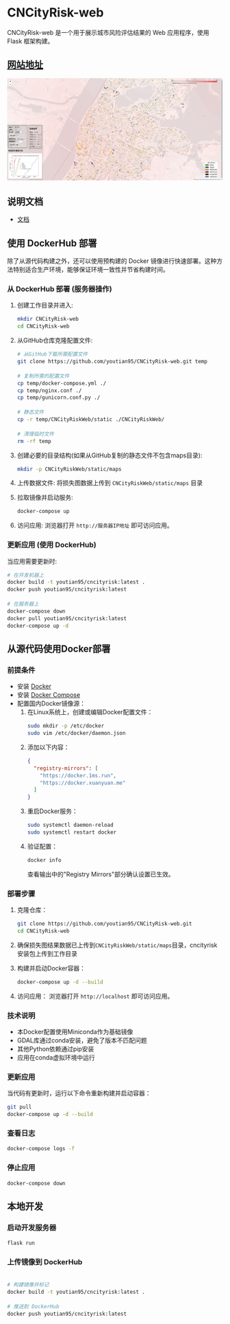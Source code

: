 # CNCityRisk-web

CNCityRisk-web 是一个用于展示城市风险评估结果的 Web 应用程序，使用 Flask 框架构建。

## [网站地址](http://106.15.93.61/)

[![BldLoss](CNCityRiskWeb/static/images/BldLoss.png)](http://106.15.93.61/)

## 说明文档

* [文档](https://youtian95.github.io/2025/01/09/CNCityRiskMap/)

## 使用 DockerHub 部署

除了从源代码构建之外，还可以使用预构建的 Docker 镜像进行快速部署。这种方法特别适合生产环境，能够保证环境一致性并节省构建时间。

### 从 DockerHub 部署 (服务器操作)

1. 创建工作目录并进入:
   ```bash
   mkdir CNCityRisk-web
   cd CNCityRisk-web
   ```

2. 从GitHub仓库克隆配置文件:
   ```bash
   # 从GitHub下载所需配置文件
   git clone https://github.com/youtian95/CNCityRisk-web.git temp
   
   # 复制所需的配置文件
   cp temp/docker-compose.yml ./
   cp temp/nginx.conf ./
   cp temp/gunicorn.conf.py ./ 
   
   # 静态文件
   cp -r temp/CNCityRiskWeb/static ./CNCityRiskWeb/
   
   # 清理临时文件
   rm -rf temp
   ```

3. 创建必要的目录结构(如果从GitHub复制的静态文件不包含maps目录):
   ```bash
   mkdir -p CNCityRiskWeb/static/maps
   ```

4. 上传数据文件: 将损失图数据上传到 `CNCityRiskWeb/static/maps` 目录

5. 拉取镜像并启动服务:
   ```bash
   docker-compose up
   ```

6. 访问应用:
   浏览器打开 `http://服务器IP地址` 即可访问应用。

### 更新应用 (使用 DockerHub)

当应用需要更新时:

```bash
# 在开发机器上
docker build -t youtian95/cncityrisk:latest .
docker push youtian95/cncityrisk:latest

# 在服务器上
docker-compose down
docker pull youtian95/cncityrisk:latest
docker-compose up -d
```

## 从源代码使用Docker部署

### 前提条件

- 安装 [Docker](https://www.docker.com/get-started)
- 安装 [Docker Compose](https://docs.docker.com/compose/install/)
- 配置国内Docker镜像源：
  1. 在Linux系统上，创建或编辑Docker配置文件：
      ```bash
      sudo mkdir -p /etc/docker
      sudo vim /etc/docker/daemon.json
      ```
  2. 添加以下内容：
      ```json
      {
        "registry-mirrors": [
          "https://docker.1ms.run",
          "https://docker.xuanyuan.me"
        ]
      }
      ```
  3. 重启Docker服务：
      ```bash
      sudo systemctl daemon-reload
      sudo systemctl restart docker
      ```
  4. 验证配置：
      ```bash
      docker info
      ```
      查看输出中的"Registry Mirrors"部分确认设置已生效。

### 部署步骤

1. 克隆仓库：
    ```bash
    git clone https://github.com/youtian95/CNCityRisk-web.git
    cd CNCityRisk-web
    ```

2. 确保损失图结果数据已上传到`CNCityRiskWeb/static/maps`目录，cncityrisk安装包上传到工作目录

3. 构建并启动Docker容器：
    ```bash
    docker-compose up -d --build
    ```

4. 访问应用：
    浏览器打开 `http://localhost` 即可访问应用。

### 技术说明

- 本Docker配置使用Miniconda作为基础镜像
- GDAL库通过conda安装，避免了版本不匹配问题
- 其他Python依赖通过pip安装
- 应用在conda虚拟环境中运行

### 更新应用

当代码有更新时，运行以下命令重新构建并启动容器：

```bash
git pull
docker-compose up -d --build
```

### 查看日志

```bash
docker-compose logs -f
```

### 停止应用

```bash
docker-compose down
```

## 本地开发

### 启动开发服务器

  ```bash
  flask run
  ```

### 上传镜像到 DockerHub

```bash

# 构建镜像并标记
docker build -t youtian95/cncityrisk:latest .

# 推送到 DockerHub
docker push youtian95/cncityrisk:latest
```


